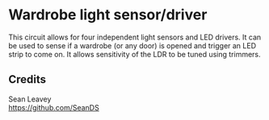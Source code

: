 # Wardrobe light sensor/driver
This circuit allows for four independent light sensors and LED drivers. It can
be used to sense if a wardrobe (or any door) is opened and trigger an LED strip
to come on. It allows sensitivity of the LDR to be tuned using trimmers.

## Credits
Sean Leavey  
https://github.com/SeanDS  
